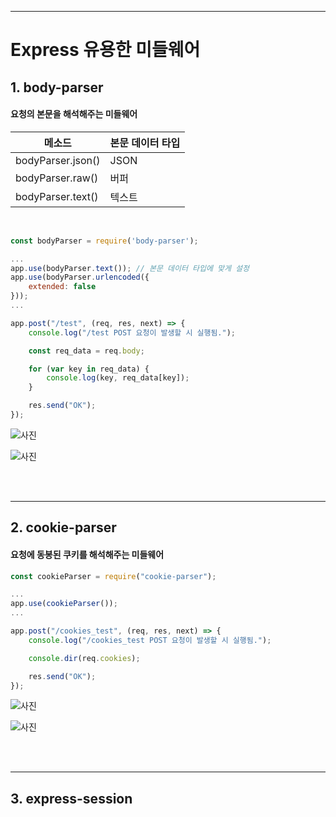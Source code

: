 ***
# Express 유용한 미들웨어

## 1. body-parser

#### 요청의 본문을 해석해주는 미들웨어

|메소드|본문 데이터 타입|
|---|---|
|bodyParser.json()|JSON|
|bodyParser.raw()|버퍼|
|bodyParser.text()|텍스트|

<br>

```javascript
const bodyParser = require('body-parser');

...
app.use(bodyParser.text()); // 본문 데이터 타입에 맞게 설정
app.use(bodyParser.urlencoded({
    extended: false
}));
...

app.post("/test", (req, res, next) => {
    console.log("/test POST 요청이 발생할 시 실행됨.");

    const req_data = req.body;

    for (var key in req_data) {
        console.log(key, req_data[key]);
    }

    res.send("OK");
});
```

![사진](https://media.discordapp.net/attachments/1196215613144703076/1198481282062094406/image.png?ex=65bf0fac&is=65ac9aac&hm=7f575e6705ce71e5248e9c215f142a0154d020ac0484fce6e047c88d11544565&=&format=webp&quality=lossless&width=1332&height=653)

![사진](https://media.discordapp.net/attachments/1196215613144703076/1198478268131725512/image.png?ex=65bf0cdd&is=65ac97dd&hm=ddc2fead8134186343ace1c07b072929eec50f825dc1b357d0a22a19741a141c&=&format=webp&quality=lossless&width=574&height=129)

<br><br>
***

## 2. cookie-parser

#### 요청에 동봉된 쿠키를 해석해주는 미들웨어

```javascript
const cookieParser = require("cookie-parser");

...
app.use(cookieParser());
...

app.post("/cookies_test", (req, res, next) => {
    console.log("/cookies_test POST 요청이 발생할 시 실행됨.");

    console.dir(req.cookies);

    res.send("OK");
});
```

![사진](https://media.discordapp.net/attachments/1196215613144703076/1198481462723358780/image.png?ex=65bf0fd7&is=65ac9ad7&hm=84b1b12b174778d75af5e03b32eaeffc7620764965d01f38a734424e92f7cc08&=&format=webp&quality=lossless&width=1299&height=653)

![사진](https://media.discordapp.net/attachments/1196215613144703076/1198481650351353896/image.png?ex=65bf1004&is=65ac9b04&hm=34d0adb2b255b9e97c004028ae15ef9642110a6e00e8ad2053e64af439383214&=&format=webp&quality=lossless&width=720&height=122)

<br><br>
***

## 3. express-session
